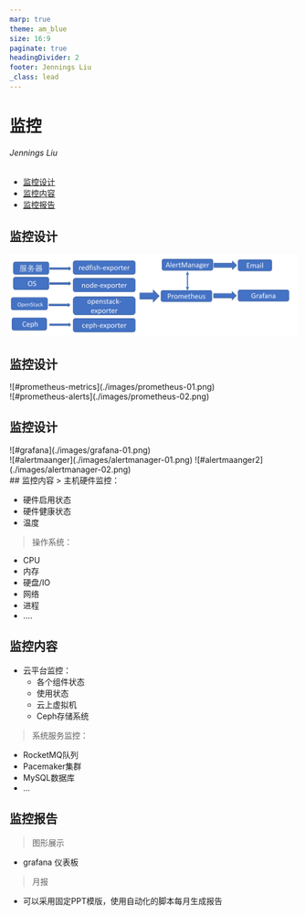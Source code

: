 ```yaml
---
marp: true
theme: am_blue
size: 16:9
paginate: true
headingDivider: 2
footer: Jennings Liu
_class: lead
---
```



# 监控

###### Jennings Liu
<!-- _class: cover_b fixedtitleA
<!-- _header: "" -->
<!-- _footer: "" -->
<!-- _paginate: "" -->
##
<!-- _header: 目录<br>CONTENTS<br> -->
<!-- _class: toc_b -->

- [监控设计](#3)
- [监控内容](#4)
- [监控报告](#6)

## 监控设计
<!-- _header: \ ***云运维*** **监控设计** *监控内容* *监控报告* -->
<!-- _class:  navbar bq-green fixedtitleA  -->

  ![design](./images/monitoring01.png)

## 监控设计
<!-- _header: \ ***云运维*** **监控设计** *监控内容* *监控报告* -->
<!-- _class: cols-2  navbar bq-green fixedtitleA  -->

<div class=limg>
![#prometheus-metrics](./images/prometheus-01.png)
</div>

<div class=rimg>
![#prometheus-alerts](./images/prometheus-02.png)
</div>

## 监控设计
<!-- _header: \ ***云运维*** **监控设计** *监控内容* *监控报告* -->
<!-- _class: cols-2  navbar bq-green fixedtitleA  -->

<div class=limg>
![#grafana](./images/grafana-01.png)
</div>

<div class=rimg>
![#alertmaanger](./images/alertmanager-01.png)
![#alertmaanger2](./images/alertmanager-02.png)
</div>
## 监控内容
<!-- _header: \ ***云运维*** *监控设计* **监控内容** *监控报告*-->
<!-- _class:  navbar bq-green fixedtitleA  -->
> 主机硬件监控：

- 硬件启用状态
- 硬件健康状态
- 温度

> 操作系统：

- CPU
- 内存
- 硬盘/IO
- 网络
- 进程
- ....

## 监控内容
<!-- _header: \ ***云运维*** *监控设计* **监控内容** *监控报告* -->
<!-- _class:  navbar bq-green fixedtitleA  -->

- 云平台监控：
  - 各个组件状态
  - 使用状态
  - 云上虚拟机
  - Ceph存储系统

> 系统服务监控：

- RocketMQ队列
- Pacemaker集群
- MySQL数据库
- ...

## 监控报告
<!-- _header: \ ***云运维*** *监控设计* *监控内容* **监控报告**-->
<!-- _class:  navbar bq-green fixedtitleA  -->

> 图形展示

- grafana 仪表板

> 月报

- 可以采用固定PPT模版，使用自动化的脚本每月生成报告
